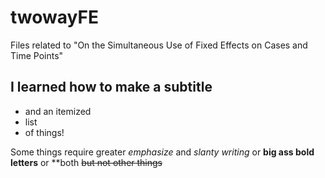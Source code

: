 # twowayFE
Files related to "On the Simultaneous Use of Fixed Effects on Cases and Time Points"

## I learned how to make a subtitle
* and an itemized
* list
* of things!

Some things require greater *emphasize* and _slanty writing_ or **big ass bold letters** or **both ~~but not other things~~

